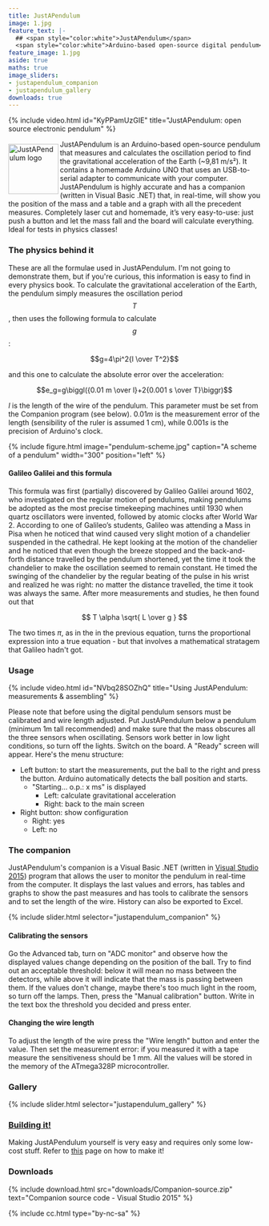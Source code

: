 ```yaml
---
title: JustAPendulum
image: 1.jpg
feature_text: |-
  ## <span style="color:white">JustAPendulum</span>
  <span style="color:white">Arduino-based open-source digital pendulum</span>
feature_image: 1.jpg
aside: true
maths: true
image_sliders:
- justapendulum_companion
- justapendulum_gallery
downloads: true
---
```


{% include video.html id="KyPPamUzGIE" title="JustAPendulum: open source electronic pendulum" %}

<img align="left" width="100" src="logo.png" style="position: relative; top: 8px; margin-bottom: 8px;" alt="JustAPendulum logo">  JustAPendulum is an Arduino-based open-source pendulum that measures and calculates the oscillation period to find the gravitational acceleration of the Earth (~9,81 m/s²). It contains a homemade Arduino UNO that uses an USB-to-serial adapter to communicate with your computer. JustAPendulum is highly accurate and has a companion (written in Visual Basic .NET) that, in real-time, will show you the position of the mass and a table and a graph with all the precedent measures. Completely laser cut and homemade, it’s very easy-to-use: just push a button and let the mass fall and the board will calculate everything. Ideal for tests in physics classes!

### The physics behind it

These are all the formulae used in JustAPendulum. I'm not going to demonstrate them, but if you're curious, this information is easy to find in every physics book. To calculate the gravitational acceleration of the Earth, the pendulum simply measures the oscillation period $$T$$, then uses the following formula to calculate $$g$$:

$$g=4\pi^2{l \over T^2}$$

and this one to calculate the absolute error over the acceleration:

$$e_g=g\biggl({0.01 m \over l}+2{0.001 s \over T}\biggr)$$
 
$l$ is the length of the wire of the pendulum. This parameter must be set from the Companion program (see below). $0.01 m$ is the measurement error of the length (sensibility of the ruler is assumed 1 cm), while $0.001 s$ is the precision of Arduino's clock.
 
{% include figure.html image="pendulum-scheme.jpg" caption="A scheme of a pendulum" width="300" position="left" %}

#### Galileo Galilei and this formula

This formula was first (partially) discovered by Galileo Galilei around 1602, who investigated on the regular motion of pendulums, making pendulums be adopted as the most precise timekeeping machines until 1930 when quartz oscillators were invented, followed by atomic clocks after World War 2. According to one of Galileo’s students, Galileo was attending a Mass in Pisa when he noticed that wind caused very slight motion of a chandelier suspended in the cathedral. He kept looking at the motion of the chandelier and he noticed that even though the breeze stopped and the back-and-forth distance travelled by the pendulum shortened, yet the time it took the chandelier to make the oscillation seemed to remain constant. He timed the swinging of the chandelier by the regular beating of the pulse in his wrist and realized he was right: no matter the distance travelled, the time it took was always the same. After more measurements and studies, he then found out that

$$ T \alpha \sqrt{ L \over g } $$

The two times $\pi$, as in the in the previous equation, turns the proportional expression into a true equation - but that involves a mathematical stratagem that Galileo hadn't got.
 
### Usage

{% include video.html id="NVbq28SOZhQ" title="Using JustAPendulum: measurements & assembling" %}

Please note that before using the digital pendulum sensors must be calibrated and wire length adjusted. Put JustAPendulum below a pendulum (minimum 1m tall recommended) and make sure that the mass obscures all the three sensors when oscillating. Sensors work better in low light conditions, so turn off the lights. Switch on the board. A "Ready" screen will appear. Here's the menu structure:
- Left button: to start the measurements, put the ball to the right and press the button. Arduino automatically detects the ball position and starts.
  - "Starting... o.p.: x ms" is displayed
    - Left: calculate gravitational acceleration
    - Right: back to the main screen
- Right button: show configuration
  - Right: yes
  - Left: no

### The companion

JustAPendulum's companion is a Visual Basic .NET (written in [Visual Studio 2015](https://www.visualstudio.com/)) program that allows the user to monitor the pendulum in real-time from the computer. It displays the last values and errors, has tables and graphs to show the past measures and has tools to calibrate the sensors and to set the length of the wire. History can also be exported to Excel. 

{% include slider.html selector="justapendulum_companion" %}

#### Calibrating the sensors

Go the Advanced tab, turn on "ADC monitor" and observe how the displayed values change depending on the position of the ball. Try to find out an acceptable threshold: below it will mean no mass between the detectors, while above it will indicate that the mass is passing between them. If the values don't change, maybe there's too much light in the room, so turn off the lamps. Then, press the "Manual calibration" button. Write in the text box the threshold you decided and press enter.

#### Changing the wire length

To adjust the length of the wire press the "Wire length" button and enter the value. Then set the measurement error: if you measured it with a tape measure the sensitiveness should be 1 mm.
All the values will be stored in the memory of the ATmega328P microcontroller.

### Gallery

{% include slider.html selector="justapendulum_gallery" %}

### [Building it!](/projects/JustAPendulum/diy)

Making JustAPendulum yourself is very easy and requires only some low-cost stuff. Refer to [this](diy) page on how to make it!

### Downloads

{% include download.html src="downloads/Companion-source.zip" text="Companion source code - Visual Studio 2015" %}

{% include cc.html type="by-nc-sa" %}